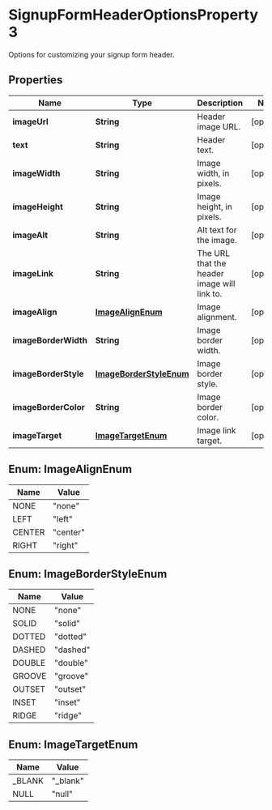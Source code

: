 

# SignupFormHeaderOptionsProperty3

Options for customizing your signup form header.

## Properties

| Name | Type | Description | Notes |
|------------ | ------------- | ------------- | -------------|
|**imageUrl** | **String** | Header image URL. |  [optional] |
|**text** | **String** | Header text. |  [optional] |
|**imageWidth** | **String** | Image width, in pixels. |  [optional] |
|**imageHeight** | **String** | Image height, in pixels. |  [optional] |
|**imageAlt** | **String** | Alt text for the image. |  [optional] |
|**imageLink** | **String** | The URL that the header image will link to. |  [optional] |
|**imageAlign** | [**ImageAlignEnum**](#ImageAlignEnum) | Image alignment. |  [optional] |
|**imageBorderWidth** | **String** | Image border width. |  [optional] |
|**imageBorderStyle** | [**ImageBorderStyleEnum**](#ImageBorderStyleEnum) | Image border style. |  [optional] |
|**imageBorderColor** | **String** | Image border color. |  [optional] |
|**imageTarget** | [**ImageTargetEnum**](#ImageTargetEnum) | Image link target. |  [optional] |



## Enum: ImageAlignEnum

| Name | Value |
|---- | -----|
| NONE | &quot;none&quot; |
| LEFT | &quot;left&quot; |
| CENTER | &quot;center&quot; |
| RIGHT | &quot;right&quot; |



## Enum: ImageBorderStyleEnum

| Name | Value |
|---- | -----|
| NONE | &quot;none&quot; |
| SOLID | &quot;solid&quot; |
| DOTTED | &quot;dotted&quot; |
| DASHED | &quot;dashed&quot; |
| DOUBLE | &quot;double&quot; |
| GROOVE | &quot;groove&quot; |
| OUTSET | &quot;outset&quot; |
| INSET | &quot;inset&quot; |
| RIDGE | &quot;ridge&quot; |



## Enum: ImageTargetEnum

| Name | Value |
|---- | -----|
| _BLANK | &quot;_blank&quot; |
| NULL | &quot;null&quot; |



